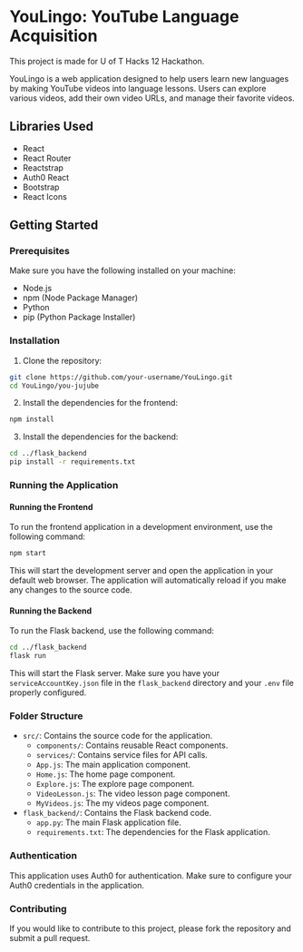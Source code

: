 # YouLingo: YouTube Language Acquisition

This project is made for U of T Hacks 12 Hackathon.

YouLingo is a web application designed to help users learn new languages by making YouTube videos into language lessons. Users can explore various videos, add their own video URLs, and manage their favorite videos.

## Libraries Used

- React
- React Router
- Reactstrap
- Auth0 React
- Bootstrap
- React Icons

## Getting Started

### Prerequisites

Make sure you have the following installed on your machine:

- Node.js
- npm (Node Package Manager)
- Python
- pip (Python Package Installer)

### Installation

1. Clone the repository:

```sh
git clone https://github.com/your-username/YouLingo.git
cd YouLingo/you-jujube
```

2. Install the dependencies for the frontend:

```sh
npm install
```

3. Install the dependencies for the backend:

```sh
cd ../flask_backend
pip install -r requirements.txt
```

### Running the Application

#### Running the Frontend

To run the frontend application in a development environment, use the following command:

```sh
npm start
```

This will start the development server and open the application in your default web browser. The application will automatically reload if you make any changes to the source code.

#### Running the Backend

To run the Flask backend, use the following command:

```sh
cd ../flask_backend
flask run
```

This will start the Flask server. Make sure you have your `serviceAccountKey.json` file in the `flask_backend` directory and your `.env` file properly configured.

### Folder Structure

- `src/`: Contains the source code for the application.
  - `components/`: Contains reusable React components.
  - `services/`: Contains service files for API calls.
  - `App.js`: The main application component.
  - `Home.js`: The home page component.
  - `Explore.js`: The explore page component.
  - `VideoLesson.js`: The video lesson page component.
  - `MyVideos.js`: The my videos page component.
- `flask_backend/`: Contains the Flask backend code.
  - `app.py`: The main Flask application file.
  - `requirements.txt`: The dependencies for the Flask application.

### Authentication

This application uses Auth0 for authentication. Make sure to configure your Auth0 credentials in the application.

### Contributing

If you would like to contribute to this project, please fork the repository and submit a pull request.
